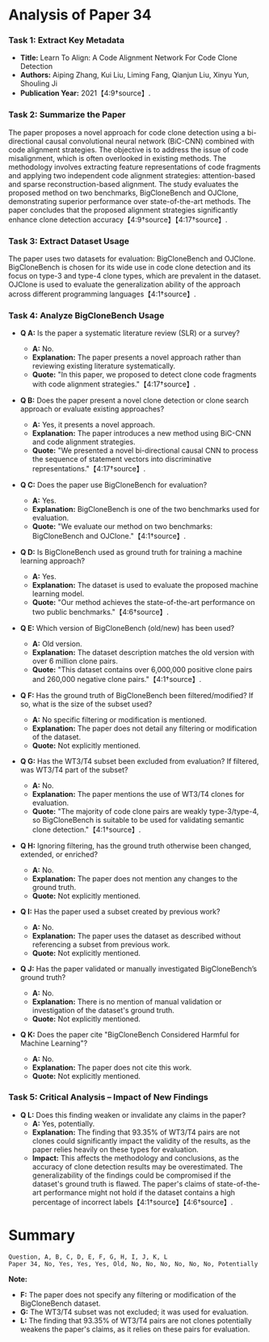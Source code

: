 # Analysis of Paper 34

### Task 1: Extract Key Metadata

- **Title:** Learn To Align: A Code Alignment Network For Code Clone Detection
- **Authors:** Aiping Zhang, Kui Liu, Liming Fang, Qianjun Liu, Xinyu Yun, Shouling Ji
- **Publication Year:** 2021【4:9†source】.

### Task 2: Summarize the Paper

The paper proposes a novel approach for code clone detection using a bi-directional causal convolutional neural network (BiC-CNN) combined with code alignment strategies. The objective is to address the issue of code misalignment, which is often overlooked in existing methods. The methodology involves extracting feature representations of code fragments and applying two independent code alignment strategies: attention-based and sparse reconstruction-based alignment. The study evaluates the proposed method on two benchmarks, BigCloneBench and OJClone, demonstrating superior performance over state-of-the-art methods. The paper concludes that the proposed alignment strategies significantly enhance clone detection accuracy【4:9†source】【4:17†source】.

### Task 3: Extract Dataset Usage

The paper uses two datasets for evaluation: BigCloneBench and OJClone. BigCloneBench is chosen for its wide use in code clone detection and its focus on type-3 and type-4 clone types, which are prevalent in the dataset. OJClone is used to evaluate the generalization ability of the approach across different programming languages【4:1†source】.

### Task 4: Analyze BigCloneBench Usage

- **Q A:** Is the paper a systematic literature review (SLR) or a survey?
  - **A:** No.
  - **Explanation:** The paper presents a novel approach rather than reviewing existing literature systematically.
  - **Quote:** "In this paper, we proposed to detect clone code fragments with code alignment strategies."【4:17†source】.

- **Q B:** Does the paper present a novel clone detection or clone search approach or evaluate existing approaches?
  - **A:** Yes, it presents a novel approach.
  - **Explanation:** The paper introduces a new method using BiC-CNN and code alignment strategies.
  - **Quote:** "We presented a novel bi-directional causal CNN to process the sequence of statement vectors into discriminative representations."【4:17†source】.

- **Q C:** Does the paper use BigCloneBench for evaluation?
  - **A:** Yes.
  - **Explanation:** BigCloneBench is one of the two benchmarks used for evaluation.
  - **Quote:** "We evaluate our method on two benchmarks: BigCloneBench and OJClone."【4:1†source】.

- **Q D:** Is BigCloneBench used as ground truth for training a machine learning approach?
  - **A:** Yes.
  - **Explanation:** The dataset is used to evaluate the proposed machine learning model.
  - **Quote:** "Our method achieves the state-of-the-art performance on two public benchmarks."【4:6†source】.

- **Q E:** Which version of BigCloneBench (old/new) has been used?
  - **A:** Old version.
  - **Explanation:** The dataset description matches the old version with over 6 million clone pairs.
  - **Quote:** "This dataset contains over 6,000,000 positive clone pairs and 260,000 negative clone pairs."【4:1†source】.

- **Q F:** Has the ground truth of BigCloneBench been filtered/modified? If so, what is the size of the subset used?
  - **A:** No specific filtering or modification is mentioned.
  - **Explanation:** The paper does not detail any filtering or modification of the dataset.
  - **Quote:** Not explicitly mentioned.

- **Q G:** Has the WT3/T4 subset been excluded from evaluation? If filtered, was WT3/T4 part of the subset?
  - **A:** No.
  - **Explanation:** The paper mentions the use of WT3/T4 clones for evaluation.
  - **Quote:** "The majority of code clone pairs are weakly type-3/type-4, so BigCloneBench is suitable to be used for validating semantic clone detection."【4:1†source】.

- **Q H:** Ignoring filtering, has the ground truth otherwise been changed, extended, or enriched?
  - **A:** No.
  - **Explanation:** The paper does not mention any changes to the ground truth.
  - **Quote:** Not explicitly mentioned.

- **Q I:** Has the paper used a subset created by previous work?
  - **A:** No.
  - **Explanation:** The paper uses the dataset as described without referencing a subset from previous work.
  - **Quote:** Not explicitly mentioned.

- **Q J:** Has the paper validated or manually investigated BigCloneBench’s ground truth?
  - **A:** No.
  - **Explanation:** There is no mention of manual validation or investigation of the dataset's ground truth.
  - **Quote:** Not explicitly mentioned.

- **Q K:** Does the paper cite "BigCloneBench Considered Harmful for Machine Learning"?
  - **A:** No.
  - **Explanation:** The paper does not cite this work.
  - **Quote:** Not explicitly mentioned.

### Task 5: Critical Analysis – Impact of New Findings

- **Q L:** Does this finding weaken or invalidate any claims in the paper?
  - **A:** Yes, potentially.
  - **Explanation:** The finding that 93.35% of WT3/T4 pairs are not clones could significantly impact the validity of the results, as the paper relies heavily on these types for evaluation.
  - **Impact:** This affects the methodology and conclusions, as the accuracy of clone detection results may be overestimated. The generalizability of the findings could be compromised if the dataset's ground truth is flawed. The paper's claims of state-of-the-art performance might not hold if the dataset contains a high percentage of incorrect labels【4:1†source】【4:6†source】.

# Summary

```
Question, A, B, C, D, E, F, G, H, I, J, K, L
Paper 34, No, Yes, Yes, Yes, Old, No, No, No, No, No, No, Potentially
```

**Note:**  
- **F:** The paper does not specify any filtering or modification of the BigCloneBench dataset.
- **G:** The WT3/T4 subset was not excluded; it was used for evaluation.
- **L:** The finding that 93.35% of WT3/T4 pairs are not clones potentially weakens the paper's claims, as it relies on these pairs for evaluation.
